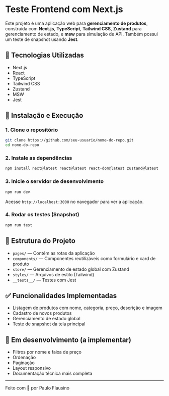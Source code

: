 # Teste Frontend com Next.js

Este projeto é uma aplicação web para **gerenciamento de produtos**, construída com **Next.js**, **TypeScript**, **Tailwind CSS**, **Zustand** para gerenciamento de estado, e **msw** para simulação de API. Também possui um teste de snapshot usando **Jest**.

## 🧱 Tecnologias Utilizadas

- Next.js
- React
- TypeScript
- Tailwind CSS
- Zustand
- MSW
- Jest

## 🚀 Instalação e Execução

### 1. Clone o repositório

```bash
git clone https://github.com/seu-usuario/nome-do-repo.git
cd nome-do-repo
```

### 2. Instale as dependências

```bash
npm install next@latest react@latest react-dom@latest zustand@latest
```

### 3. Inicie o servidor de desenvolvimento

```bash
npm run dev
```

Acesse `http://localhost:3000` no navegador para ver a aplicação.

### 4. Rodar os testes (Snapshot)

```bash
npm run test
```

## 📁 Estrutura do Projeto

- `pages/` — Contém as rotas da aplicação
- `components/` — Componentes reutilizáveis como formulário e card de produto
- `store/` — Gerenciamento de estado global com Zustand
- `styles/` — Arquivos de estilo (Tailwind)
- `__tests__/` — Testes com Jest

## ✅ Funcionalidades Implementadas

- Listagem de produtos com nome, categoria, preço, descrição e imagem
- Cadastro de novos produtos
- Gerenciamento de estado global
- Teste de snapshot da tela principal

## 📌 Em desenvolvimento (a implementar)

- Filtros por nome e faixa de preço
- Ordenação
- Paginação
- Layout responsivo
- Documentação técnica mais completa

---
Feito com 💙 por Paulo Flausino
